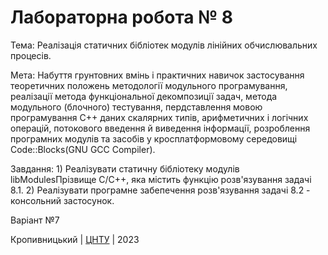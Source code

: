 ﻿# Лабораторна робота № 8

Тема: Реалізація статичних  бібліотек модулів лінійних обчислювальних процесів.

Мета: Набуття грунтовних вмінь і практичних навичок застосування теоретичних положень методології модульного програмування, реалізації метода функціональної декомпозиції задач, метода модульного (блочного) тестування, пердставлення мовою програмування С++ даних скалярних типів, арифметичних і логічних операцій, потокового введення й виведення інформації, розроблення програмних модулів та засобів у кросплатформовому середовищі Code::Blocks(GNU GCC Compiler).

Завдання: 1) Реалізувати статичну бібліотеку модулів libModulesПрізвище С/С++, яка містить функцію розв'язування задачі 8.1.
          2) Реалізувати програмне забепечення розв'язування задачі 8.2 - консольний застосунок.

Варіант №7


Кропивницький | <a href="http://www.kntu.kr.ua/">ЦНТУ</a> | 2023